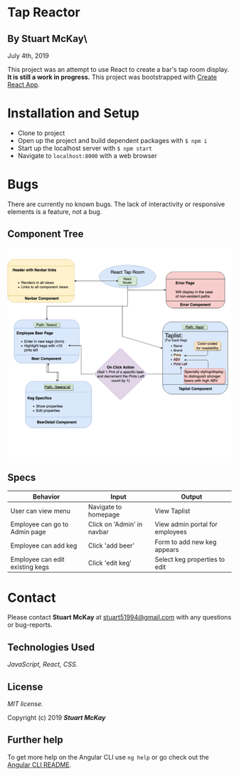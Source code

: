 # Tap Reactor
## By Stuart McKay\

July 4th, 2019

This project was an attempt to use React to create a bar's tap room display. __It is still a work in progress.__ This project was bootstrapped with [Create React App](https://github.com/facebook/create-react-app).

# Installation and Setup 

* Clone to project
* Open up the project and build dependent packages with `$ npm i`
* Start up the localhost server with `$ npm start`
* Navigate to `localhost:8000` with a web browser

# Bugs

There are currently no known bugs. The lack of interactivity or responsive elements is a feature, not a bug.

## Component Tree

![alt text](https://github.com/MCStuart/React-Tap-Room/blob/master/React%20Tap%20Room%20Component%20Tree.png "Component Tree")

## Specs

|     Behavior    |  Input | Output
| ------------- | ----- | ----- |
| User can view menu | Navigate to homepage | View Taplist |
| Employee can go to Admin page | Click on 'Admin' in navbar | View admin portal for employees |
| Employee can add keg | Click 'add beer' | Form to add new keg appears |
| Employee can edit existing kegs | Click 'edit keg' | Select keg properties to edit |

# Contact

Please contact __Stuart McKay__ at [stuart51994@gmail.com](stuart51994@gmail.com) with any questions or bug-reports.

## Technologies Used

_JavaScript, React, CSS._

## License

*MIT license.*

Copyright (c) 2019 **_Stuart McKay_**

## Further help

To get more help on the Angular CLI use `ng help` or go check out the [Angular CLI README](https://github.com/angular/angular-cli/blob/master/README.md).
